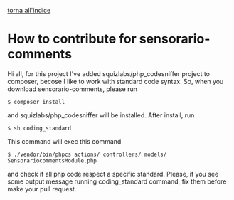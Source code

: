 [torna all'indice](https://github.com/sensorario/sensorario-comments/blob/master/readme.md)

# How to contribute for sensorario-comments

Hi all, for this project I've added squizlabs/php_codesniffer project to composer, becose I like to work with standard code syntax. So, when you download sensorario-comments, please run

    $ composer install

and squizlabs/php_codesniffer will be installed. After install, run

    $ sh coding_standard

This command will exec this command

    $ ./vendor/bin/phpcs actions/ controllers/ models/ SensorariocommentsModule.php

and check if all php code respect a specific standard. Please, if you see some output message running coding_standard command, fix them before make your pull request.
